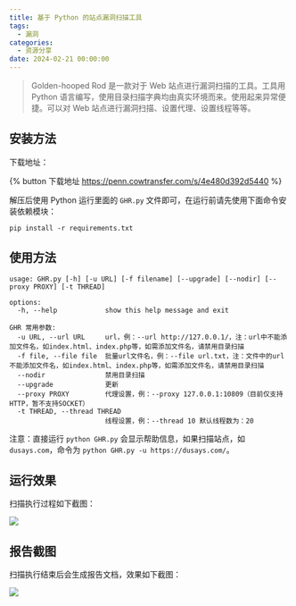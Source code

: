 ```yaml
---
title: 基于 Python 的站点漏洞扫描工具
tags:
  - 漏洞
categories:
  - 资源分享
date: 2024-02-21 00:00:00
---
```


> Golden-hooped Rod 是一款对于 Web 站点进行漏洞扫描的工具。工具用 Python 语言编写，使用目录扫描字典均由真实环境而来。使用起来异常便捷。可以对 Web 站点进行漏洞扫描、设置代理、设置线程等等。

<!-- more -->

## 安装方法

下载地址：

{% button 下载地址 https://penn.cowtransfer.com/s/4e480d392d5440 %}

解压后使用 Python 运行里面的 `GHR.py` 文件即可，在运行前请先使用下面命令安装依赖模块：

```
pip install -r requirements.txt
```

## 使用方法

```
usage: GHR.py [-h] [-u URL] [-f filename] [--upgrade] [--nodir] [--proxy PROXY] [-t THREAD]

options:
  -h, --help            show this help message and exit

GHR 常用参数:
  -u URL, --url URL     url，例：--url http://127.0.0.1/，注：url中不能添加文件名，如index.html、index.php等，如需添加文件名，请禁用目录扫描
  -f file, --file file  批量url文件名，例：--file url.txt，注：文件中的url不能添加文件名，如index.html、index.php等，如需添加文件名，请禁用目录扫描
  --nodir               禁用目录扫描
  --upgrade             更新
  --proxy PROXY         代理设置，例：--proxy 127.0.0.1:10809（目前仅支持HTTP，暂不支持SOCKET）
  -t THREAD, --thread THREAD
                        线程设置，例：--thread 10 默认线程数为：20
```

注意：直接运行 `python GHR.py` 会显示帮助信息，如果扫描站点，如 `dusays.com`，命令为 `python GHR.py -u https://dusays.com/`。

## 运行效果

扫描执行过程如下截图：

![](https://cdn.dusays.com/2024/02/679-1.jpg)

## 报告截图

扫描执行结束后会生成报告文档，效果如下截图：

![](https://cdn.dusays.com/2024/02/679-2.jpg)